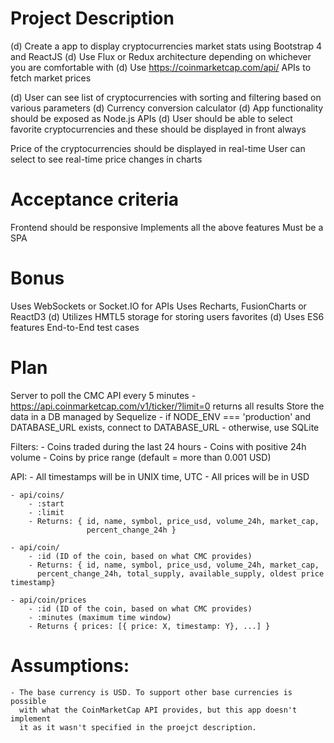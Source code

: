 # Project Description
(d) Create a app to display cryptocurrencies market stats using Bootstrap 4 and ReactJS
(d) Use Flux or Redux architecture depending on whichever you are comfortable with
(d) Use https://coinmarketcap.com/api/ APIs to fetch market prices

(d) User can see list of cryptocurrencies with sorting and filtering based on various parameters
(d) Currency conversion calculator
(d) App functionality should be exposed as Node.js APIs 
(d) User should be able to select favorite cryptocurrencies and these should be displayed in front always

Price of the cryptocurrencies should be displayed in real-time
User can select to see real-time price changes in charts

# Acceptance criteria
Frontend should be responsive
Implements all the above features
Must be a SPA

# Bonus
Uses WebSockets or Socket.IO for APIs
Uses Recharts, FusionCharts or ReactD3
(d) Utilizes HMTL5 storage for storing users favorites
(d) Uses ES6 features
End-to-End test cases

# Plan

Server to poll the CMC API every 5 minutes
    - https://api.coinmarketcap.com/v1/ticker/?limit=0 returns all results
Store the data in a DB managed by Sequelize
    - if NODE_ENV === 'production' and DATABASE_URL exists, connect to DATABASE_URL
    - otherwise, use SQLite

Filters:
    - Coins traded during the last 24 hours
        - Coins with positive 24h volume
    - Coins by price range (default = more than 0.001 USD)

API:
    - All timestamps will be in UNIX time, UTC
    - All prices will be in USD

    - api/coins/
        - :start
        - :limit
        - Returns: { id, name, symbol, price_usd, volume_24h, market_cap,
                     percent_change_24h }

    - api/coin/
        - :id (ID of the coin, based on what CMC provides)
        - Returns: { id, name, symbol, price_usd, volume_24h, market_cap,
          percent_change_24h, total_supply, available_supply, oldest price timestamp}

    - api/coin/prices
        - :id (ID of the coin, based on what CMC provides)
        - :minutes (maximum time window)
        - Returns { prices: [{ price: X, timestamp: Y}, ...] }

# Assumptions:

    - The base currency is USD. To support other base currencies is possible
      with what the CoinMarketCap API provides, but this app doesn't implement
      it as it wasn't specified in the proejct description.
